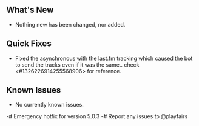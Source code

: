 ## What's New
- Nothing new has been changed, nor added.

## Quick Fixes
- Fixed the asynchronous with the last.fm tracking which caused the bot to send the tracks even if it was the same.. check <#1326226914255568906> for reference.

## Known Issues
- No currently known issues.

-# Emergency hotfix for version 5.0.3
-# Report any issues to @playfairs